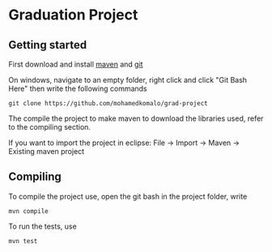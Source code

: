 # Graduation Project

## Getting started
First download and install [maven] and [git]

On windows, navigate to an empty folder, right click and click "Git Bash Here" then write the following commands

    git clone https://github.com/mohamedkomalo/grad-project

The compile the project to make maven to download the libraries used, refer to the compiling section.

If you want to import the project in eclipse: File -> Import -> Maven -> Existing maven project

## Compiling
To compile the project use, open the git bash in the project folder, write 

    mvn compile

To run the tests, use

    mvn test


    
[maven]:http://maven.apache.org/download.cgi
[git]:http://git-scm.com/downloads
